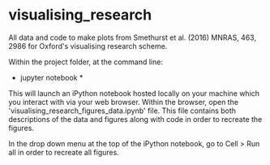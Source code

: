 # visualising_research
All data and code to make plots from Smethurst et al. (2016) MNRAS, 463, 2986 for Oxford's visualising research scheme. 

Within the project folder, at the command line:
 
* jupyter notebook *

This will launch an iPython notebook hosted locally on your machine which you interact with via your web browser. Within the browser, open the 'visualising_research_figures_data.ipynb' file. This file contains both descriptions of the data and figures along with code in order to recreate the figures. 

In the drop down menu at the top of the iPython notebook, go to Cell > Run all in order to recreate all figures. 
